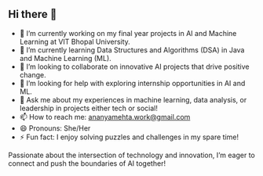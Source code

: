 ## Hi there 👋

- 🔭 I’m currently working on my final year projects in AI and Machine Learning at VIT Bhopal University.
- 🌱 I’m currently learning Data Structures and Algorithms (DSA) in Java and Machine Learning (ML).
- 👯 I’m looking to collaborate on innovative AI projects that drive positive change.
- 🤔 I’m looking for help with exploring internship opportunities in AI and ML.
- 💬 Ask me about my experiences in machine learning, data analysis, or leadership in projects either tech or social!
- 📫 How to reach me: ananyamehta.work@gmail.com
- 😄 Pronouns: She/Her
- ⚡ Fun fact: I enjoy solving puzzles and challenges in my spare time!

Passionate about the intersection of technology and innovation, I’m eager to connect and push the boundaries of AI together!
